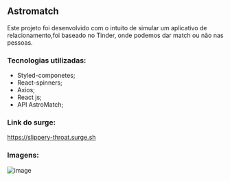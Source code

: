 ## Astromatch

Este projeto foi desenvolvido com o intuito de simular um aplicativo de relacionamento,foi baseado no Tinder, onde podemos dar match ou não nas pessoas.

### Tecnologias utilizadas:
- Styled-componetes;
- React-spinners;
- Axios;
- React js;
- API AstroMatch;

### Link do surge:
https://slippery-throat.surge.sh

### Imagens:
![image](https://media.discordapp.net/attachments/908398260580929567/916410758928138322/unknown.png?width=765&height=430)

